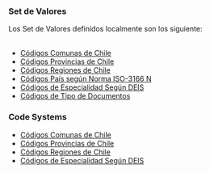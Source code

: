 ### Set de Valores

Los Set de Valores definidos localmente son los siguiente:
<br>
<br>

* [Códigos Comunas de Chile](ValueSet-VSCodigosComunaCL.html)
* [Códigos Provincias de Chile](ValueSet-VSCodigosProvinciasCL.html)
* [Códigos Regiones de Chile](ValueSet-VSCodigosRegionesCL.html)
* [Códigos País según Norma ISO-3166 N](ValueSet-CodPais.html)
* [Códigos de Especialidad Según DEIS](ValueSet-VSEspecialidadesDeisCL.html)
* [Códigos de Tipo de Documentos](http://terminology.hl7.org/ValueSet/v2-0203)


### Code Systems

* [Códigos Comunas de Chile](CodeSystem-CSCodComunasCL.html)
* [Códigos Provincias de Chile](CodeSystem-CSCodProvinciasCL.html)
* [Códigos Regiones de Chile](CodeSystem-CSCodRegionCL.html)
* [Códigos de Especialidad Según DEIS](CodeSystem-CSEspecialidadesDeisCL.html)


